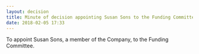 ```yaml
---
layout: decision
title: Minute of decision appointing Susan Sons to the Funding Committee
date: 2018-02-05 17:33
---
```


To appoint Susan Sons, a member of the Company, to the Funding Committee.
